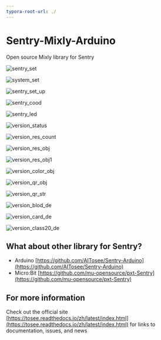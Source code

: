```yaml
---
typora-root-url: ./
---
```


Sentry-Mixly-Arduino
=======================

Open source Mixly library for Sentry



![sentry_set](media\image\sentry_set.png)

![system_set](media\image\system_set.png)



![sentry_set_up](media\image\sentry_set_up.png)





![sentry_cood](media\image\sentry_cood.png)





![sentry_led](media\image\sentry_led.png)







![version_status](media\image\version_status.png)





![version_res_count](media\image\version_res_count.png)





![version_res_obj](media\image\version_res_obj.png)



![version_res_obj1](media\image\version_res_obj1.png)







![version_color_obj](media\image\version_color_obj.png)







![version_qr_obj](media\image\version_qr_obj.png)





![version_qr_str](media\image\version_qr_str.png)





![version_blod_de](media\image\version_blod_de.png)





![version_card_de](media\image\version_card_de.png)



![version_class20_de](media\image\version_class20_de.png)






## What about other library for Sentry?

* Arduino	[https://github.com/AITosee/Sentry-Arduino](https://github.com/AITosee/Sentry-Arduino)
* Micro:Bit	[https://github.com/mu-opensource/pxt-Sentry](https://github.com/mu-opensource/pxt-Sentry)

## For more information

Check out the official site [https://tosee.readthedocs.io/zh/latest/index.html](https://tosee.readthedocs.io/zh/latest/index.html) for links to documentation, issues, and news
